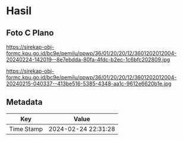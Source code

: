 # Hasil

## Foto C Plano

https://sirekap-obj-formc.kpu.go.id/bc9e/pemilu/ppwp/36/01/20/20/12/3601202012004-20240224-142019--8e7ebdda-80fa-4fdc-b2ec-1c6bfc202809.jpg

https://sirekap-obj-formc.kpu.go.id/bc9e/pemilu/ppwp/36/01/20/20/12/3601202012004-20240215-040337--413be516-5385-4348-aa1c-9612e6620b1e.jpg


## Metadata

| Key        | Value               |
| ---------- | ------------------- |
| Time Stamp | 2024-02-24 22:31:28 |



